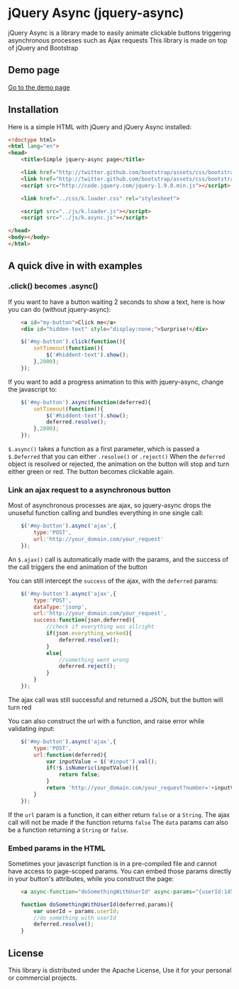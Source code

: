 jQuery Async (jquery-async)
=============

jQuery Async is a library made to easily animate clickable buttons triggering asynchronous processes such as Ajax requests
This library is made on top of jQuery and Bootstrap

Demo page
-------------
<a href="http://acavailhez.github.com/jquery-async/demo.html" target="_new">Go to the demo page</a>

Installation
-------------
Here is a simple HTML with jQuery and jQuery Async installed:

```html
<!doctype html>
<html lang="en">
<head>
    <title>Simple jquery-async page</title>

    <link href="http://twitter.github.com/bootstrap/assets/css/bootstrap.css" rel="stylesheet">
    <link href="http://twitter.github.com/bootstrap/assets/css/bootstrap-responsive.css" rel="stylesheet">
    <script src="http://code.jquery.com/jquery-1.9.0.min.js"></script>

    <link href="../css/k.loader.css" rel="stylesheet">

    <script src="../js/k.loader.js"></script>
    <script src="../js/k.async.js"></script>

</head>
<body></body>
</html>
```

A quick dive in with examples
-------------

### .click() becomes .async()

If you want to have a button waiting 2 seconds to show a text, here is how you can do (without jquery-async):
```html
	<a id="my-button">Click me</a>
	<div id="hidden-text" style="display:none;">Surprise!</div>
```
```javascript
	$('#my-button').click(function(){
		setTimeout(function(){
			$('#hiddent-text').show();
		},2000);
	});
```

If you want to add a progress animation to this with jquery-async, change the javascript to:
```javascript
	$('#my-button').async(function(deferred){
		setTimeout(function(){
			$('#hiddent-text').show();
			deferred.resolve();
		},2000);
	});
```
`$.async()` takes a function as a first parameter, which is passed a `$.Deferred` that you can either `.resolve()` or `.reject()`
When the `deferred` object is resolved or rejected, the animation on the button will stop and turn either green or red. The button becomes clickable again.


### Link an ajax request to a asynchronous button

Most of asynchronous processes are ajax, so jquery-async drops the unuseful function calling and bundles everything in one single call:
```javascript
	$('#my-button').async('ajax',{
        type:'POST',
        url:'http://your_domain.com/your_request'
	});
```
An `$.ajax()` call is automatically made with the params, and the success of the call triggers the end animation of the button

You can still intercept the `success` of the ajax, with the `deferred` params:
```javascript
	$('#my-button').async('ajax',{
        type:'POST',
        dataType:'jsonp',
        url:'http://your_domain.com/your_request',
        success:function(json,deferred){
            //check if everything was allright
            if(json.everything_worked){
                deferred.resolve();
            }
            else{
                //something went wrong
                deferred.reject();
            }
        }
	});
```
The ajax call was still successful and returned a JSON, but the button will turn red

You can also construct the url with a function, and raise error while validating input:
```javascript
	$('#my-button').async('ajax',{
        type:'POST',
        url:function(deferred){
            var inputValue = $('#input').val();
            if(!$.isNumeric(inputValue)){
                return false;
            }
            return 'http://your_domain.com/your_request?number='+inputValue;
        }
	});
```
If the `url` param is a function, it can either return `false` or a `String`. The ajax call will not be made if the function returns `false`
The `data` params can also be a function returning a `String` or `false`.


### Embed params in the HTML

Sometimes your javascript function is in a pre-compiled file and cannot have access to page-scoped params.
You can embed those params directly in your button's attributes, while you construct the page:
```html
	<a async-function="doSomethingWithUserId" async-params="{userId:1452}"> Do something with User Name </a>
```
```javascript
	function doSomethingWithUserId(deferred,params){
	    var userId = params.userId;
	    //do something with userId
	    deferred.resolve();
	}
```

License
-------------

This library is distributed under the Apache License,
Use it for your personal or commercial projects.